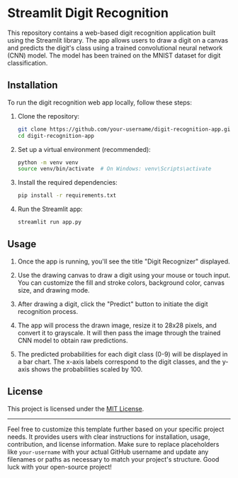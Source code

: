 # Streamlit Digit Recognition

This repository contains a web-based digit recognition application built using the Streamlit library. The app allows users to draw a digit on a canvas and predicts the digit's class using a trained convolutional neural network (CNN) model. The model has been trained on the MNIST dataset for digit classification.

## Installation

To run the digit recognition web app locally, follow these steps:

1. Clone the repository:

   ```bash
   git clone https://github.com/your-username/digit-recognition-app.git
   cd digit-recognition-app
   ```

2. Set up a virtual environment (recommended):

   ```bash
   python -m venv venv
   source venv/bin/activate  # On Windows: venv\Scripts\activate
   ```

3. Install the required dependencies:

   ```bash
   pip install -r requirements.txt
   ```

4. Run the Streamlit app:

   ```bash
   streamlit run app.py
   ```

## Usage

1. Once the app is running, you'll see the title "Digit Recognizer" displayed.

2. Use the drawing canvas to draw a digit using your mouse or touch input. You can customize the fill and stroke colors, background color, canvas size, and drawing mode.

3. After drawing a digit, click the "Predict" button to initiate the digit recognition process.

4. The app will process the drawn image, resize it to 28x28 pixels, and convert it to grayscale. It will then pass the image through the trained CNN model to obtain raw predictions.

5. The predicted probabilities for each digit class (0-9) will be displayed in a bar chart. The x-axis labels correspond to the digit classes, and the y-axis shows the probabilities scaled by 100.

## License

This project is licensed under the [MIT License](LICENSE).

---

Feel free to customize this template further based on your specific project needs. It provides users with clear instructions for installation, usage, contribution, and license information. Make sure to replace placeholders like `your-username` with your actual GitHub username and update any filenames or paths as necessary to match your project's structure. Good luck with your open-source project!